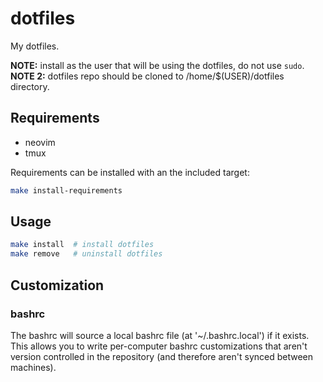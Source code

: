 # dotfiles
My dotfiles.

**NOTE:** install as the user that will be using the dotfiles, do not use `sudo`.
**NOTE 2:** dotfiles repo should be cloned to /home/$(USER)/dotfiles directory.

## Requirements
* neovim
* tmux

Requirements can be installed with an the included target:
```bash
make install-requirements
```

## Usage
```bash
make install  # install dotfiles
make remove   # uninstall dotfiles
```

## Customization
### bashrc
The bashrc will source a local bashrc file (at '~/.bashrc.local') if it exists. This allows you to write per-computer bashrc customizations that aren't version controlled in the repository (and therefore aren't synced between machines).
